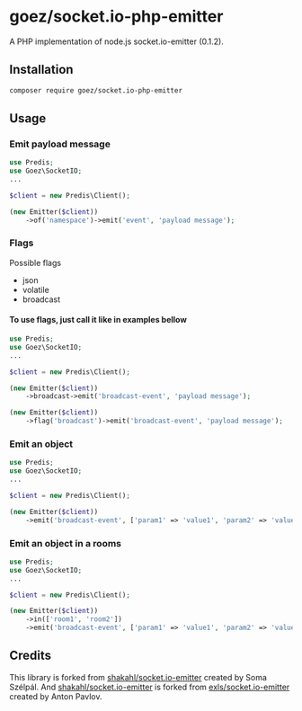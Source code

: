 goez/socket.io-php-emitter
=====================

A PHP implementation of node.js socket.io-emitter (0.1.2).

## Installation

```bash
composer require goez/socket.io-php-emitter
```

## Usage

### Emit payload message
```php
use Predis;
use Goez\SocketIO;
...

$client = new Predis\Client();

(new Emitter($client))
    ->of('namespace')->emit('event', 'payload message');
```

### Flags
Possible flags
* json
* volatile
* broadcast

#### To use flags, just call it like in examples bellow
```php
use Predis;
use Goez\SocketIO;
...

$client = new Predis\Client();

(new Emitter($client))
    ->broadcast->emit('broadcast-event', 'payload message');

(new Emitter($client))
    ->flag('broadcast')->emit('broadcast-event', 'payload message');
```

### Emit an object
```php
use Predis;
use Goez\SocketIO;
...

$client = new Predis\Client();

(new Emitter($client))
    ->emit('broadcast-event', ['param1' => 'value1', 'param2' => 'value2', ]);
```

### Emit an object in a rooms
```php
use Predis;
use Goez\SocketIO;
...

$client = new Predis\Client();

(new Emitter($client))
    ->in(['room1', 'room2'])
    ->emit('broadcast-event', ['param1' => 'value1', 'param2' => 'value2', ]);
```

## Credits

This library is forked from [shakahl/socket.io-emitter](https://github.com/shakahl/socket.io-emitter) created by Soma Szélpál. And [shakahl/socket.io-emitter](https://github.com/shakahl/socket.io-emitter) is forked from [exls/socket.io-emitter](https://github.com/exls/socket.io-emitter) created by Anton Pavlov.

